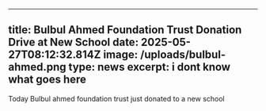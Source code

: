
---
title: Bulbul Ahmed Foundation Trust Donation Drive at New School
date: 2025-05-27T08:12:32.814Z
image: /uploads/bulbul-ahmed.png
type: news
excerpt: i dont know what goes here
---
Today Bulbul ahmed foundation trust just donated to a new school
